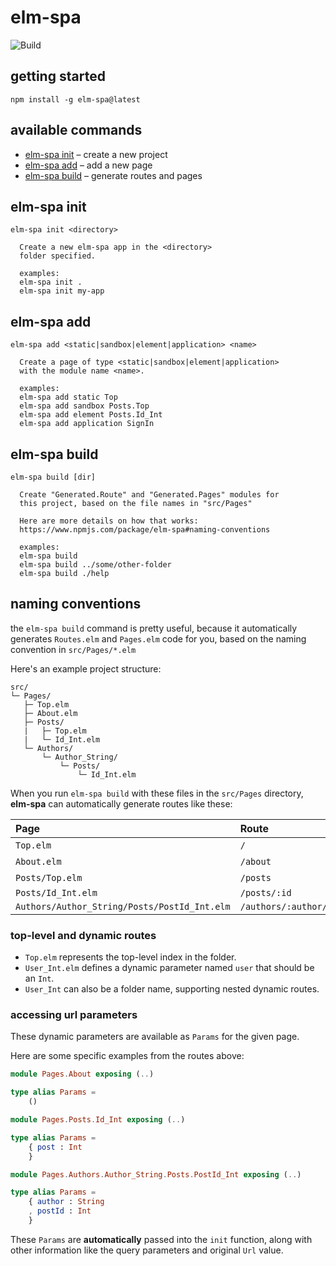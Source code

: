 # elm-spa 

![Build](https://github.com/ryannhg/elm-spa-secrets/workflows/Build/badge.svg?branch=master)


## getting started

```
npm install -g elm-spa@latest
```

## available commands

- [elm-spa init](#elm-spa-init) – create a new project
- [elm-spa add](#elm-spa-add) – add a new page
- [elm-spa build](#elm-spa-build) – generate routes and pages


## elm-spa init

```
elm-spa init <directory>

  Create a new elm-spa app in the <directory>
  folder specified.

  examples:
  elm-spa init .
  elm-spa init my-app
```

## elm-spa add

```
elm-spa add <static|sandbox|element|application> <name>

  Create a page of type <static|sandbox|element|application>
  with the module name <name>.

  examples:
  elm-spa add static Top
  elm-spa add sandbox Posts.Top
  elm-spa add element Posts.Id_Int
  elm-spa add application SignIn
```

## elm-spa build

```
elm-spa build [dir]

  Create "Generated.Route" and "Generated.Pages" modules for
  this project, based on the file names in "src/Pages"

  Here are more details on how that works:
  https://www.npmjs.com/package/elm-spa#naming-conventions

  examples:
  elm-spa build
  elm-spa build ../some/other-folder
  elm-spa build ./help
```

## naming conventions

the `elm-spa build` command is pretty useful, because it
automatically generates `Routes.elm` and `Pages.elm` code for you,
based on the naming convention in `src/Pages/*.elm`

Here's an example project structure:

```
src/
└─ Pages/
   ├─ Top.elm
   ├─ About.elm
   ├─ Posts/
   |   ├─ Top.elm
   |   └─ Id_Int.elm
   └─ Authors/
       └─ Author_String/
           └─ Posts/
               └─ Id_Int.elm
```

When you run `elm-spa build` with these files in the `src/Pages` directory, __elm-spa__ can
automatically generate routes like these:

__Page__ | __Route__ | __Example__
:-- | :-- | :--
`Top.elm` | `/` | -
`About.elm` | `/about` | -
`Posts/Top.elm` | `/posts` | -
`Posts/Id_Int.elm` | `/posts/:id` | `/posts/123`
`Authors/Author_String/Posts/PostId_Int.elm` | `/authors/:author/posts/:postId` | `/authors/ryan/posts/123`

### top-level and dynamic routes

- `Top.elm` represents the top-level index in the folder.
- `User_Int.elm` defines a dynamic parameter named `user` that should be an `Int`.
- `User_Int` can also be a folder name, supporting nested dynamic routes.

### accessing url parameters

These dynamic parameters are available as `Params` for the given page.

Here are some specific examples from the routes above:

```elm
module Pages.About exposing (..)

type alias Params =
    ()
```

```elm
module Pages.Posts.Id_Int exposing (..)

type alias Params =
    { post : Int
    }
```

```elm
module Pages.Authors.Author_String.Posts.PostId_Int exposing (..)

type alias Params =
    { author : String
    , postId : Int
    }
```

These `Params` are __automatically__ passed into the `init` function, along with other information like the query parameters and original `Url` value.

